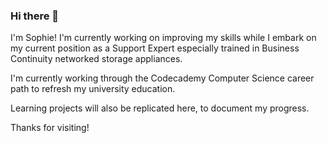 ### Hi there 👋

I'm Sophie! I'm currently working on improving my skills while I embark on my current position as a Support Expert especially trained in Business Continuity networked storage appliances.

I'm currently working through the Codecademy Computer Science career path to refresh my university education.

Learning projects will also be replicated here, to document my progress.

Thanks for visiting!
